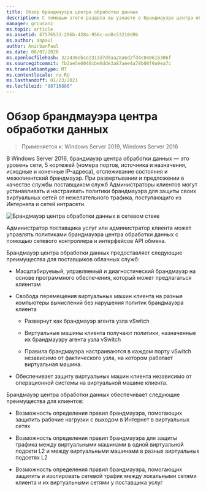 ```yaml
---
title: Обзор брандмауэра центра обработки данных
description: С помощью этого раздела вы узнаете о брандмауэре центра обработки данных, который является сетевым уровнем, пятью кортежами (номерами портов, источника и назначения, IP-адресами источника и назначения), с отслеживанием состояния и межклиентским брандмауэром в Windows Server 2019 и 2016.
manager: grcusanz
ms.topic: article
ms.assetid: 67576533-206b-428a-956c-ed8c53218d9b
ms.author: anpaul
author: AnirbanPaul
ms.date: 08/07/2020
ms.openlocfilehash: 32a436ebce2313d7d8aa28a6d2fd4c04061b306f
ms.sourcegitcommit: fb2ae5e6040cbe6dde3a87aee4a78b08f9a9ea7c
ms.translationtype: MT
ms.contentlocale: ru-RU
ms.lasthandoff: 01/23/2021
ms.locfileid: "98716880"
---
```

# <a name="datacenter-firewall-overview"></a>Обзор брандмауэра центра обработки данных

>Применяется к: Windows Server 2019, Windows Server 2016

В Windows Server 2016, брандмауэр центра обработки данных — это уровень сети, 5 кортежей (номера портов, источника и назначения, исходные и конечные IP-адреса), отслеживание состояния и межклиентский брандмауэр. При развертывании и предложении в качестве службы поставщиком служб Администраторы клиентов могут устанавливать и настраивать политики брандмауэра для защиты своих виртуальных сетей от нежелательного трафика, поступающиго из Интернета и сетей интрасети.

![Брандмауэр центра обработки данных в сетевом стеке](../../../media/Datacenter-Firewall-Overview/MultitenantFirewallOverview2.png)

Администратор поставщика услуг или администратор клиента может управлять политиками брандмауэра центра обработки данных с помощью сетевого контроллера и интерфейсов API обмена.

Брандмауэр центра обработки данных предоставляет следующие преимущества для поставщиков облачных служб:

-   Масштабируемый, управляемый и диагностический брандмауэр на основе программного обеспечения, который может предлагаться клиентам

-   Свобода перемещения виртуальных машин клиента на разные компьютеры вычислений без нарушения политик брандмауэра клиента

    -   Развернут как брандмауэр агента узла vSwitch

    -   Виртуальные машины клиента получают политики, назначенные их брандмауэру агента узла vSwitch

    -   Правила брандмауэра настраиваются в каждом порту vSwitch независимо от фактического узла, на котором работает виртуальная машина.

-   Обеспечивает защиту виртуальных машин клиента независимо от операционной системы на виртуальной машине клиента.

Брандмауэр центра обработки данных обеспечивает следующие преимущества для клиентов:

-   Возможность определения правил брандмауэра, помогающих защитить рабочие нагрузки с выходом в Интернет в виртуальных сетях

-   Возможность определения правил брандмауэра для защиты трафика между виртуальными машинами в одной виртуальной подсети L2 и между виртуальными машинами в разных виртуальных подсетях L2

-   Возможность определения правил брандмауэра, помогающих защитить и изолировать сетевой трафик между локальными сетями клиента и их виртуальными сетями у поставщика услуг



